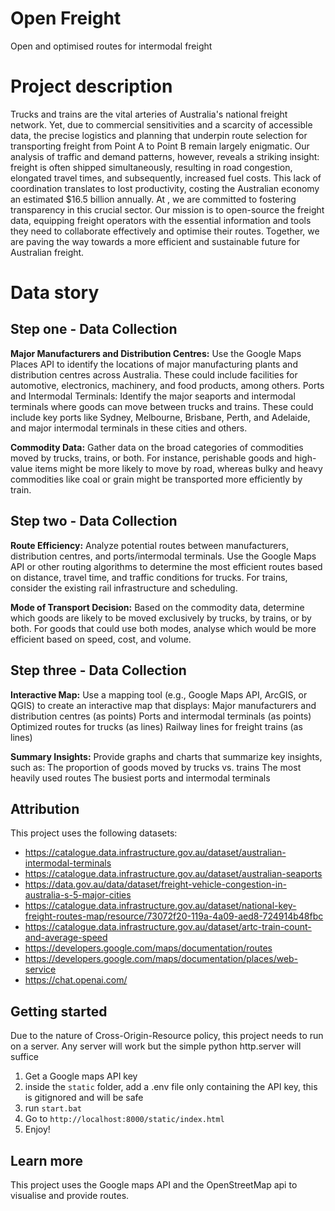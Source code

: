 # Open Freight
Open and optimised routes for intermodal freight

# Project description
Trucks and trains are the vital arteries of Australia's national freight network. Yet, due to commercial sensitivities and a scarcity of accessible data, the precise logistics and planning that underpin route selection for transporting freight from Point A to Point B remain largely enigmatic. Our analysis of traffic and demand patterns, however, reveals a striking insight: freight is often shipped simultaneously, resulting in road congestion, elongated travel times, and subsequently, increased fuel costs. This lack of coordination translates to lost productivity, costing the Australian economy an estimated $16.5 billion annually. At <Project Name>, we are committed to fostering transparency in this crucial sector. Our mission is to open-source the freight data, equipping freight operators with the essential information and tools they need to collaborate effectively and optimise their routes. Together, we are paving the way towards a more efficient and sustainable future for Australian freight.

# Data story
## Step one - Data Collection
**Major Manufacturers and Distribution Centres:** Use the Google Maps Places API to identify the locations of major manufacturing plants and distribution centres across Australia. These could include facilities for automotive, electronics, machinery, and food products, among others. 
Ports and Intermodal Terminals: Identify the major seaports and intermodal terminals where goods can move between trucks and trains. These could include key ports like Sydney, Melbourne, Brisbane, Perth, and Adelaide, and major intermodal terminals in these cities and others. 

**Commodity Data:** Gather data on the broad categories of commodities moved by trucks, trains, or both. For instance, perishable goods and high-value items might be more likely to move by road, whereas bulky and heavy commodities like coal or grain might be transported more efficiently by train.

## Step two - Data Collection
**Route Efficiency:** Analyze potential routes between manufacturers, distribution centres, and ports/intermodal terminals. Use the Google Maps API or other routing algorithms to determine the most efficient routes based on distance, travel time, and traffic conditions for trucks. For trains, consider the existing rail infrastructure and scheduling. 

**Mode of Transport Decision:** Based on the commodity data, determine which goods are likely to be moved exclusively by trucks, by trains, or by both. For goods that could use both modes, analyse which would be more efficient based on speed, cost, and volume.

## Step three - Data Collection

**Interactive Map:** Use a mapping tool (e.g., Google Maps API, ArcGIS, or QGIS) to create an interactive map that displays: Major manufacturers and distribution centres (as points) Ports and intermodal terminals (as points) Optimized routes for trucks (as lines) Railway lines for freight trains (as lines)

**Summary Insights:** Provide graphs and charts that summarize key insights, such as: The proportion of goods moved by trucks vs. trains The most heavily used routes The busiest ports and intermodal terminals


## Attribution
This project uses the following datasets:
- https://catalogue.data.infrastructure.gov.au/dataset/australian-intermodal-terminals
- https://catalogue.data.infrastructure.gov.au/dataset/australian-seaports
- https://data.gov.au/data/dataset/freight-vehicle-congestion-in-australia-s-5-major-cities
- https://catalogue.data.infrastructure.gov.au/dataset/national-key-freight-routes-map/resource/73072f20-119a-4a09-aed8-724914b48fbc
- https://catalogue.data.infrastructure.gov.au/dataset/artc-train-count-and-average-speed
- https://developers.google.com/maps/documentation/routes
- https://developers.google.com/maps/documentation/places/web-service
- https://chat.openai.com/

## Getting started
Due to the nature of Cross-Origin-Resource policy, this project needs to run on a server. Any server will work but the simple python http.server will suffice
1.   Get a Google maps API key
2.   inside the `static` folder, add a .env file only containing the API key, this is gitignored and will be safe
3.   run `start.bat`
4.   Go to `http://localhost:8000/static/index.html`
5.   Enjoy!

## Learn more
This project uses the Google maps API and the OpenStreetMap api to visualise and provide routes.
